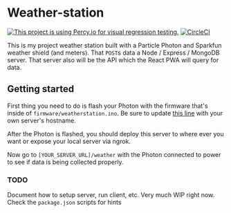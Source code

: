 # Weather-station
[![This project is using Percy.io for visual regression testing.](https://percy.io/static/images/percy-badge.svg)](https://percy.io/robdel12/weather-station)
[![CircleCI](https://circleci.com/gh/Robdel12/weatherstation/tree/master.svg?style=svg)](https://circleci.com/gh/Robdel12/weatherstation/tree/master)

This is my project weather station built with a Particle Photon and Sparkfun
weather shield (and meters). That `POST`s data a Node / Express / MongoDB
server. That server also will be the API which the React PWA will query for
data.

## Getting started

First thing you need to do is flash your Photon with the firmware that's inside
of `firmware/weatherstation.ino`. Be sure to update [this
line](https://github.com/Robdel12/weatherstation/tree/master/firmware/weatherstation.ino#L177)
with your own server's hostname.

After the Photon is flashed, you should deploy this server to where ever you
want or expose your local server via ngrok.

Now go to `[YOUR_SERVER_URL]/weather` with the Photon connected to power to see
if data is being collected properly.

### TODO

Document how to setup server, run client, etc. Very much WIP right
now. Check the `package.json` scripts for hints
